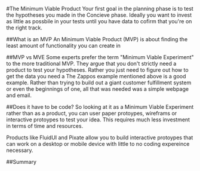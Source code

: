 #The Minimum Viable Product
Your first goal in the planning phase is to test the hypotheses you made in the Concieve phase. Ideally you want to invest as little as possbile in your tests until you have data to cofirm that you're on the right track.

##What is an MVP
An Minimum Viable Product (MVP) is about finding the least amount of functionality you can create in 

##MVP vs MVE
Some experts prefer the term "Minimum Viable Experiment" to the more traditional MVP. They argue that you don't strictly need a product to test your hypotheses. Rather you just need to figure out how to get the data you need a  The Zappos example mentioned above is a good example. Rather than trying to build out a giant customer fulfillment system or even the beginnings of one, all that was needed was a simple webpage and email.

##Does it have to be code?
So looking at it as a Minimum Viable Experiment rather than as a product, you can user paper protoypes, wireframs or interactive protoypes to test your idea. This requires much less investment in terms of time and resources. 

Products like FluidUI and Pixate allow you to build interactive protoypes that can work on a desktop or mobile device with little to no coding expereince necessary. 

##Summary
